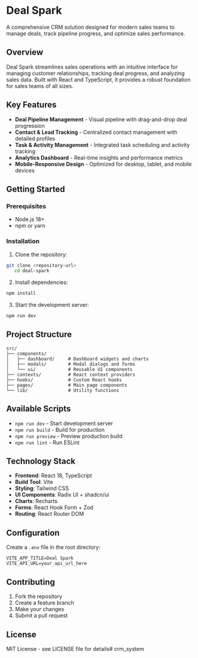 # Deal Spark

A comprehensive CRM solution designed for modern sales teams to manage deals, track pipeline progress, and optimize sales performance.

## Overview

Deal Spark streamlines sales operations with an intuitive interface for managing customer relationships, tracking deal progress, and analyzing sales data. Built with React and TypeScript, it provides a robust foundation for sales teams of all sizes.

## Key Features

- **Deal Pipeline Management** - Visual pipeline with drag-and-drop deal progression
- **Contact & Lead Tracking** - Centralized contact management with detailed profiles
- **Task & Activity Management** - Integrated task scheduling and activity tracking
- **Analytics Dashboard** - Real-time insights and performance metrics
- **Mobile-Responsive Design** - Optimized for desktop, tablet, and mobile devices

## Getting Started

### Prerequisites

- Node.js 18+ 
- npm or yarn

### Installation

1. Clone the repository:
```bash
git clone <repository-url>
   cd deal-spark
```

2. Install dependencies:
```bash
npm install
```

3. Start the development server:
```bash
npm run dev
```

## Project Structure

```
src/
├── components/
│   ├── dashboard/     # Dashboard widgets and charts
│   ├── modals/        # Modal dialogs and forms
│   └── ui/            # Reusable UI components
├── contexts/          # React context providers
├── hooks/             # Custom React hooks
├── pages/             # Main page components
└── lib/               # Utility functions
```

## Available Scripts

- `npm run dev` - Start development server
- `npm run build` - Build for production
- `npm run preview` - Preview production build
- `npm run lint` - Run ESLint

## Technology Stack

- **Frontend**: React 18, TypeScript
- **Build Tool**: Vite
- **Styling**: Tailwind CSS
- **UI Components**: Radix UI + shadcn/ui
- **Charts**: Recharts
- **Forms**: React Hook Form + Zod
- **Routing**: React Router DOM

## Configuration

Create a `.env` file in the root directory:

```env
VITE_APP_TITLE=Deal Spark
VITE_API_URL=your_api_url_here
```

## Contributing

1. Fork the repository
2. Create a feature branch
3. Make your changes
4. Submit a pull request

## License

MIT License - see LICENSE file for details#   c r m _ s y s t e m  
 